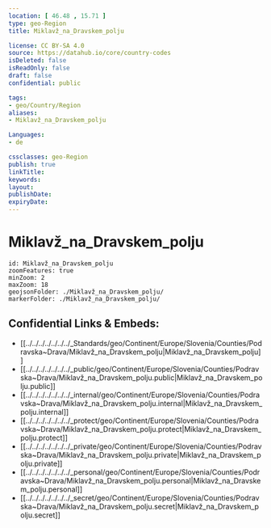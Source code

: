 ```yaml
---
location: [ 46.48 , 15.71 ] 
type: geo-Region
title: Miklavž_na_Dravskem_polju

license: CC BY-SA 4.0
source: https://datahub.io/core/country-codes
isDeleted: false
isReadOnly: false
draft: false
confidential: public

tags:
- geo/Country/Region
aliases:
- Miklavž_na_Dravskem_polju

Languages:
- de

cssclasses: geo-Region
publish: true
linkTitle: 
keywords: 
layout: 
publishDate: 
expiryDate: 
---
```


# Miklavž_na_Dravskem_polju

```leaflet
id: Miklavž_na_Dravskem_polju
zoomFeatures: true 
minZoom: 2 
maxZoom: 18
geojsonFolder: ./Miklavž_na_Dravskem_polju/
markerFolder: ./Miklavž_na_Dravskem_polju/
```


## Confidential Links & Embeds: 
- [[../../../../../../../_Standards/geo/Continent/Europe/Slovenia/Counties/Podravska~Drava/Miklavž_na_Dravskem_polju|Miklavž_na_Dravskem_polju]] 
- [[../../../../../../../_public/geo/Continent/Europe/Slovenia/Counties/Podravska~Drava/Miklavž_na_Dravskem_polju.public|Miklavž_na_Dravskem_polju.public]] 
- [[../../../../../../../_internal/geo/Continent/Europe/Slovenia/Counties/Podravska~Drava/Miklavž_na_Dravskem_polju.internal|Miklavž_na_Dravskem_polju.internal]] 
- [[../../../../../../../_protect/geo/Continent/Europe/Slovenia/Counties/Podravska~Drava/Miklavž_na_Dravskem_polju.protect|Miklavž_na_Dravskem_polju.protect]] 
- [[../../../../../../../_private/geo/Continent/Europe/Slovenia/Counties/Podravska~Drava/Miklavž_na_Dravskem_polju.private|Miklavž_na_Dravskem_polju.private]] 
- [[../../../../../../../_personal/geo/Continent/Europe/Slovenia/Counties/Podravska~Drava/Miklavž_na_Dravskem_polju.personal|Miklavž_na_Dravskem_polju.personal]] 
- [[../../../../../../../_secret/geo/Continent/Europe/Slovenia/Counties/Podravska~Drava/Miklavž_na_Dravskem_polju.secret|Miklavž_na_Dravskem_polju.secret]] 

